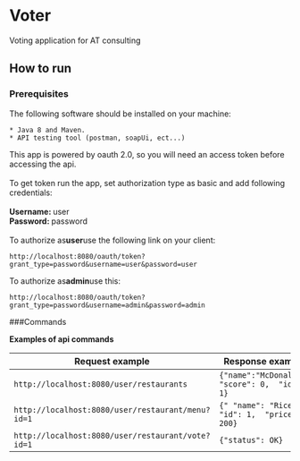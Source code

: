 # Voter
Voting application for AT consulting

How to run 
----------

### Prerequisites

The following software should be installed on your machine:

```
* Java 8 and Maven.
* API testing tool (postman, soapUi, ect...)
```


This app is powered by oauth 2.0, so you will need an access token before accessing the api.<br>
<br>
To get token run the app, set authorization type as basic and add following credentials:<br>
<br>
<b>Username: </b> user<br>
<b>Password: </b> password<br>
<br>
To authorize as<b>user</b>use the following link on your client:


```
http://localhost:8080/oauth/token?grant_type=password&username=user&password=user
```
To authorize as<b>admin</b>use this:
```
http://localhost:8080/oauth/token?grant_type=password&username=admin&password=admin
```

###Commands

**Examples of api commands**


Request example | Response example
--------------- | -----------------
`http://localhost:8080/user/restaurants`  | `{"name":"McDonalds",   "score": 0,  "id": 1}`
`http://localhost:8080/user/restaurant/menu?id=1` | `{" "name": "Rice",   "id": 1,  "price": 200}`
`http://localhost:8080/user/restaurant/vote?id=1` | `{"status": OK}`